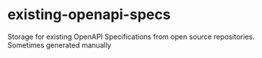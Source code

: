 # existing-openapi-specs
Storage for existing OpenAPI Specifications from open source repositories. Sometimes generated manually
